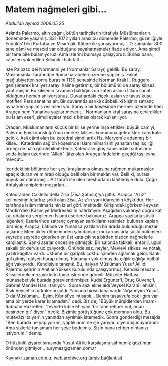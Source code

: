 # Matem nağmeleri gibi...

*Abdullah Aymaz 2009.05.25*

<tr><td class="metin" colspan="2" style="padding-top: 20px; padding-left: 5px; padding-right: 10px;">Aslında Palermo, altın çağını, bütün tarihçilerin itirafıyla Müslümanların döneminde yaşamış. 831-1072 yılları arası bu dönemde Palermo, güzelliğiyle Endülüs'Teki Kurtuba ve Mısır'daki Kâhire ile yarışıyormuş... O zamanlar 300 tane câmi ve mescid var olduğunu seyahatnameler ifade ediyor. Ama şimdi bir tane bile bulamıyoruz. Ama izlerini bulmaya çalışıyoruz. Burası bana, câmileri yok edilen Selanik'i hatırlattı...</td></tr><tr><td class="metin" colspan="2" style="padding-top: 20px; padding-left: 5px; padding-right: 10px;"><p>İşte Palozzo dei Normanni'ye (Normanlar Sarayı) geldik. Bu saray, Müslümanlar tarafından Roma harabeleri üzerine yapılmış. Fakat mağlubiyetten sonra burasını 1130 senesinde Norman Kralı II. Ruggero genişleterek kraliyet sarayı haline getirmiş, bir bölümünü de saray kilisesi yaptırmıştır. Bu kilisenin tavanına baktığınızda zaten aslının İslam sanatı olduğunu hemen anlıyorsunuz. Duvarlardaki çiçek, aslan ve tavus kuşu motifleri Pers sanatına ait. Bir duvarında sarıklı cübbeli iki kişinin satranç oynarken yapılmış resimleri var. Sarayın bir köşesinde mermer üzerinde hem Arapça hem Yunanca yazılar mevcut... Normanların kral sarayına çevirdikleri bu İslam eseri, şimdi eyalet meclis binası olarak kullanılıyor.
<p>Oradan, Müslümanların küçük bir kilise yerine inşa ettikleri büyük camiyi, Palermo Episkoposluğu'nun merkez kilisesi konumuna getirdikleri katedrale geldik. Aslı câmi olan bu katedral şimdi artık Hz. Meryem'e adanmış bir kilise... Katedralin sağ ön köşesinde İslam mimarisini yansıtan taş işçiliği örneği de hâlâ görülebilmektedir. Katedralin giriş kapısındaki sütunların solda kalanı üzerinde "Allah" lâfzı olan Arapça ifadelerin geçtiği taş levha mevcut...
<p>İçerideki bir bölümde her şeyi tıraşlanmış olmasına rağmen mukarnasları apaçık duran ve mihrap olduğu belli olan bir mekân var. Belli ki, burası büyük bir câmi imiş... Alt tarafı ise ölen meşhurların lâhitleriyle dolu. Çoğu Antalyalı rahiplerin mezarları...
<p>Katedralden Castello della Zisa (Zisa Şatosu)'ya gittik. Arapça "Aziz" kelimesinin telaffuz şekli olan Zisa, Aziz'in yani idarecinin köşküdür. Her tarafında İslâm mimarisinin izleri görülmektedir. Girişindeki görkemli eyvanı Mardin'deki Kâsımiye Medresesi'ni hatırlatıyor. Aşağıdan yukarıya doğru kat kat odalarda sergilenen İslamî eserlere bakıyoruz. Arapça yazılarla süslü leğenleri, üzerlerinde satranç oynayan sarıklıların resimleri bulunan kapları; İbranice, Arapça, Lâtince ve Yunanca yazıların bir arada bulunduğu mezar taşlarını; Memlükler döneminden şamdanları; mukarnaslarla süslü bölümleri seyrede seyrede giderken en üst kata çıkınca birden bizden nağmelerle karşılaştık. Sanki asırlar öncesine gitmiştik. Bir salonda takkeli, entarili, uzun sakallı bir derviş ud çalıyordu. Önünde saz, neyler, Mevlevi sikkesi ve notalı, yazılı kâğıtlar vardı. Üstüme bir gariplik çöktü. İçimden ağlamak geldi. Sanki gül gitmiş, gülşen harap olmuş, hânuman yok olmuş da çığlık çığlığa bülbül ağıt yakıyordu. Kendisiyle tanıştık. Bu, İtalyan Müslüman Yusuf Ali idi. Palermo şehrinin Anıtlar Yüksek Kurulu'nda çalışıyormuş. Kendisi ressam... Kiliselerdeki mozayiklerin tamir işlerinde görevli. Müzeler Haftası münasebetiyle burada görevlendirmişler. Kudsi Ergüner'i, Oruç Güvenç'i, Gabriel Mandel Han'ı tanıyor... Sonra sazı eline aldı Veysel Karanî ilahisini, Âşık Veysel'in türkülerini çaldı. Yanında birisi daha vardı: "Ağabeyim Yusuf... O da Müslüman... Eşim, Kıbrısî'ye intisablı... Benim tasavvufa çok ilgim var ama bir yerde karar kılamadım." dedi. Biz de, "Büyük mürşidlerden İmam-ı Rabbânî Hazretleri, 'tevhid-i kıble et' yani 'bir tane rehber bul, onun peşinden git' diyor." dedik. Bizimle görüştüğüne çok memnun oldu. Bu mütevâzı İtalyan'ın yanından ayrılmak istemedik. Sonra gönderdiği mesajda "Ben burada ne yapıyorum, yaptıklarım ne işe yarıyor, diye düşünüyordum. Ama sizlerle tanışmam her şeye bedelmiş. Sizin bana rehber olmanızı istiyorum." demiş.
<p>O hüzünlü ziyaret sırasında Yusuf Ali ile karşılaşma sahnemiz gözümün önünden gitmiyor... a.aymaz@zaman.com.tr<br/></p></p></p></p></p></td></tr>

Kaynak: [zaman.com.tr](http://zaman.com.tr/yazar.do?yazino=851325), [web.archive.org (arşiv bağlantısı)](http://web.archive.org/web/20090602141901/http://www.zaman.com.tr:80/yazar.do?yazino=851325)
